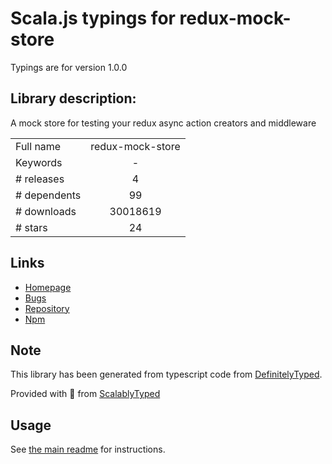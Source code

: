 
# Scala.js typings for redux-mock-store

Typings are for version 1.0.0

## Library description:
A mock store for testing your redux async action creators and middleware

|                    |                 |
| ------------------ | :-------------: |
| Full name          | redux-mock-store |
| Keywords           | - |
| # releases         | 4 |
| # dependents       | 99 |
| # downloads        | 30018619 |
| # stars            | 24 |

## Links
- [Homepage](https://github.com/arnaudbenard/redux-mock-store#readme)
- [Bugs](https://github.com/arnaudbenard/redux-mock-store/issues)
- [Repository](https://github.com/arnaudbenard/redux-mock-store)
- [Npm](https://www.npmjs.com/package/redux-mock-store)
    


## Note
This library has been generated from typescript code from [DefinitelyTyped](https://definitelytyped.org).

Provided with :purple_heart: from [ScalablyTyped](https://github.com/oyvindberg/ScalablyTyped)

## Usage
See [the main readme](../../readme.md) for instructions.


